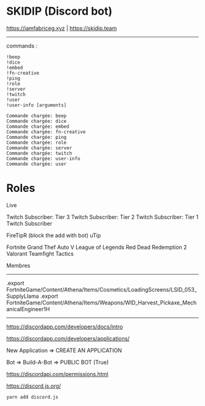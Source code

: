 # SKIDIP (Discord bot)

https://iamfabriceg.xyz | https://skidip.team

---

commands :
```
!beep
!dice
!embed
!fn-creative
!ping
!role
!server
!twitch
!user
!user-info [arguments]
```

```
Commande chargée: beep
Commande chargée: dice
Commande chargée: embed
Commande chargée: fn-creative
Commande chargée: ping
Commande chargée: role
Commande chargée: server
Commande chargée: twitch
Commande chargée: user-info
Commande chargée: user
```

# Roles

Live

Twitch Subscriber: Tier 3
Twitch Subscriber: Tier 2
Twitch Subscriber: Tier 1
Twitch Subscriber

FireTipR (block the add with bot)
uTip

Fortnite
Grand Thef Auto V
League of Legends
Red Dead Redemption 2
Valorant
Teamfight Tactics

Membres

---
.export FortniteGame/Content/Athena/Items/Cosmetics/LoadingScreens/LSID_053_SupplyLlama
.export FortniteGame/Content/Athena/Items/Weapons/WID_Harvest_Pickaxe_MechanicalEngineer1H

---

https://discordapp.com/developers/docs/intro

https://discordapp.com/developers/applications/

New Application => CREATE AN APPLICATION

Bot => Build-A-Bot => PUBLIC BOT (True)

https://discordapi.com/permissions.html

https://discord.js.org/

```yarn add discord.js```
